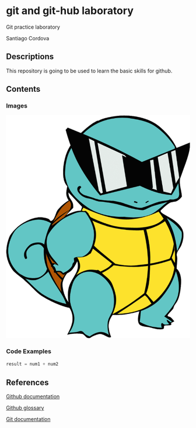 # git and git-hub laboratory
Git practice laboratory

Santiago Cordova

## Descriptions
This repository is going to be used to learn the basic skills for github.

## Contents

### Images
![Photo of the pokemon squirtle that has sunglasses and has his hands of his side](coolSquirtle.png)

### Code Examples
```python
result = num1 + num2
```

## References
[Github documentation](https://docs.github.com/en) 

[Github glossary](https//docs.github.com/en/get-started/learning-about-github/github-glossary)

[Git documentation](https://wallpapers.com/images/high/squirtle-sunglasses-cool-pose-gjgzdgdtizy2xynk.png)

